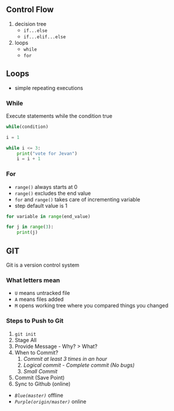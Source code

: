 ## Control Flow

1. decision tree
   - `if...else`
   - `if...elif...else`
2. loops
   - `while`
   - `for`

## Loops

- simple repeating executions

### While

Execute statements while the condition true

```py
while(condition)
```

```py
i = 1

while i <= 3:
    print("vote for Jevan")
    i = i + 1
```

### For

- `range()` always starts at 0
- `range()` excludes the end value
- `for` and `range()` takes care of incrementing variable
- step default value is 1

```py
for variable in range(end_value)
```

```py
for j in range(3):
    print(j)
```

## GIT

Git is a version control system

### What letters mean

- `U` means untracked file
- `A` means files added
- `M` opens working tree where you compared things you changed

### Steps to Push to Git

1. `git init`
2. Stage All
3. Provide Message - Why? > What?
4. When to Commit?
   1. _Commit at least 3 times in an hour_
   2. _Logical commit - Complete commit (No bugs)_
   3. _Small Commit_
5. Commit (Save Point)
6. Sync to Github (online)

- _`Blue(master)`_ offline
- _`Purple(origin/master)`_ online
